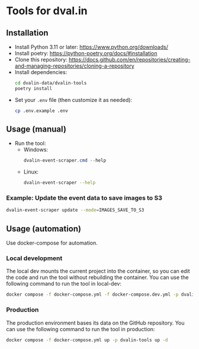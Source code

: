 # Tools for dval.in

## Installation

- Install Python 3.11 or later: https://www.python.org/downloads/
- Install poetry: https://python-poetry.org/docs/#installation
- Clone this repository: https://docs.github.com/en/repositories/creating-and-managing-repositories/cloning-a-repository
- Install dependencies:
     ```bash
    cd dvalin-data/dvalin-tools
    poetry install
    ```
- Set your `.env` file (then customize it as needed):
    ```bash
    cp .env.example .env
    ```

## Usage (manual)

- Run the tool:
  - Windows:
      ```powershell
      dvalin-event-scraper.cmd --help
      ```
  - Linux:
      ```bash
      dvalin-event-scraper --help
      ```
    
### Example: Update the event data to save images to S3

```bash
dvalin-event-scraper update --mode=IMAGES_SAVE_TO_S3
```

## Usage (automation)

Use docker-compose for automation.

### Local development

The local dev mounts the current project into the container, so you can edit the code 
and run the tool without rebuilding the container.
You can use the following command to run the tool in local-dev:

```bash
docker compose -f docker-compose.yml -f docker-compose.dev.yml -p dvalin-tools up -d
```

### Production

The production environment bases its data on the GitHub repository.
You can use the following command to run the tool in production:

```bash
docker compose -f docker-compose.yml up -p dvalin-tools up -d
```
